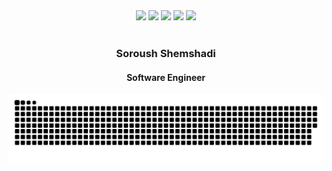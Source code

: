 <div align="center"> 
	<a href="https://www.linkedin.com/in/shuoros/"><img src="https://img.shields.io/badge/-Soroush%20Shemshadi-0072b1?style=flat&logo=Linkedin&logoColor=white&link=https://www.linkedin.com/in/shuoros/" /></a>
	<a href="https://www.twitter.com/shuoros/"><img src="https://img.shields.io/badge/-shuoros-1d8296?style=flat&logo=twitter&logoColor=white&link=https://www.twitter.com/shuoros/" /></a>
	<a href="https://stackoverflow.com/story/shuoros"><img src="https://img.shields.io/badge/-Soroush%20Shemshadi-f48024?style=flat&logo=Stackoverflow&logoColor=white&link=https://stackoverflow.com/story/shuoros" /></a>
	<a href="https://discord.com/users/shuoros#5896"><img src="https://img.shields.io/badge/-shuoros-585abf?style=flat&logo=discord&logoColor=white&link=https://discord.com/users/shuoros#5896" /></a>
	<a href="https://shuoros.github.io"><img src="https://img.shields.io/badge/-My%20Resume-dcd0ff?style=flat&logo=Github&logoColor=dcd0ff &link=https://shuoros.github.io" /></a>
</div>
</br>
<div align="center"> 
<h3>Soroush Shemshadi</h3>
<h4>Software Engineer</h4>
<img src="https://raw.githubusercontent.com/shuoros/shuoros/output/github-contribution-grid-snake-orange.svg#gh-dark-mode-only" />
</div>
</br>
